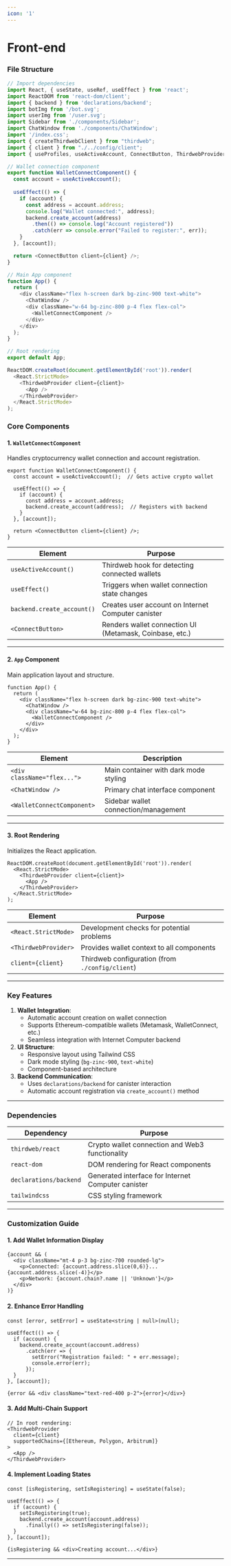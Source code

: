 ```yaml
---
icon: '1'
---
```


# Front-end

### File Structure

```typescript
// Import dependencies
import React, { useState, useRef, useEffect } from 'react';
import ReactDOM from 'react-dom/client';
import { backend } from 'declarations/backend';
import botImg from '/bot.svg';
import userImg from '/user.svg';
import Sidebar from './components/Sidebar';
import ChatWindow from './components/ChatWindow';
import '/index.css';
import { createThirdwebClient } from "thirdweb";
import { client } from "./../config/client";
import { useProfiles, useActiveAccount, ConnectButton, ThirdwebProvider } from "thirdweb/react";

// Wallet connection component
export function WalletConnectComponent() {
  const account = useActiveAccount();
  
  useEffect(() => {
    if (account) {
      const address = account.address;
      console.log("Wallet connected:", address);
      backend.create_account(address)
        .then(() => console.log("Account registered"))
        .catch(err => console.error("Failed to register:", err));
    }
  }, [account]);

  return <ConnectButton client={client} />;
}

// Main App component
function App() {
  return (
    <div className="flex h-screen dark bg-zinc-900 text-white">
      <ChatWindow />
      <div className="w-64 bg-zinc-800 p-4 flex flex-col">
        <WalletConnectComponent />
      </div>
    </div>
  );
}

// Root rendering
export default App;

ReactDOM.createRoot(document.getElementById('root')).render(
  <React.StrictMode>
    <ThirdwebProvider client={client}>
      <App />
    </ThirdwebProvider>
  </React.StrictMode>
);
```

### Core Components

#### 1. `WalletConnectComponent`

Handles cryptocurrency wallet connection and account registration.

```tsx
export function WalletConnectComponent() {
  const account = useActiveAccount();  // Gets active crypto wallet

  useEffect(() => {
    if (account) {
      const address = account.address;
      backend.create_account(address);  // Registers with backend
    }
  }, [account]);

  return <ConnectButton client={client} />;
}
```

| Element                    | Purpose                                                 |
| -------------------------- | ------------------------------------------------------- |
| `useActiveAccount()`       | Thirdweb hook for detecting connected wallets           |
| `useEffect()`              | Triggers when wallet connection state changes           |
| `backend.create_account()` | Creates user account on Internet Computer canister      |
| `<ConnectButton>`          | Renders wallet connection UI (Metamask, Coinbase, etc.) |

***

#### 2. `App` Component

Main application layout and structure.

```tsx
function App() {
  return (
    <div className="flex h-screen dark bg-zinc-900 text-white">
      <ChatWindow />
      <div className="w-64 bg-zinc-800 p-4 flex flex-col">
        <WalletConnectComponent />
      </div>
    </div>
  );
}
```

| Element                     | Description                           |
| --------------------------- | ------------------------------------- |
| `<div className="flex...">` | Main container with dark mode styling |
| `<ChatWindow />`            | Primary chat interface component      |
| `<WalletConnectComponent>`  | Sidebar wallet connection/management  |

***

#### 3. Root Rendering

Initializes the React application.

```tsx
ReactDOM.createRoot(document.getElementById('root')).render(
  <React.StrictMode>
    <ThirdwebProvider client={client}>
      <App />
    </ThirdwebProvider>
  </React.StrictMode>
);
```

| Element              | Purpose                                         |
| -------------------- | ----------------------------------------------- |
| `<React.StrictMode>` | Development checks for potential problems       |
| `<ThirdwebProvider>` | Provides wallet context to all components       |
| `client={client}`    | Thirdweb configuration (from `./config/client`) |

***

### Key Features

1. **Wallet Integration**:
   * Automatic account creation on wallet connection
   * Supports Ethereum-compatible wallets (Metamask, WalletConnect, etc.)
   * Seamless integration with Internet Computer backend
2. **UI Structure**:
   * Responsive layout using Tailwind CSS
   * Dark mode styling (`bg-zinc-900`, `text-white`)
   * Component-based architecture
3. **Backend Communication**:
   * Uses `declarations/backend` for canister interaction
   * Automatic account registration via `create_account()` method

***

### Dependencies

| Dependency             | Purpose                                            |
| ---------------------- | -------------------------------------------------- |
| `thirdweb/react`       | Crypto wallet connection and Web3 functionality    |
| `react-dom`            | DOM rendering for React components                 |
| `declarations/backend` | Generated interface for Internet Computer canister |
| `tailwindcss`          | CSS styling framework                              |

***

### Customization Guide

#### 1. Add Wallet Information Display

```tsx
{account && (
  <div className="mt-4 p-3 bg-zinc-700 rounded-lg">
    <p>Connected: {account.address.slice(0,6)}...{account.address.slice(-4)}</p>
    <p>Network: {account.chain?.name || 'Unknown'}</p>
  </div>
)}
```

#### 2. Enhance Error Handling

```tsx
const [error, setError] = useState<string | null>(null);

useEffect(() => {
  if (account) {
    backend.create_account(account.address)
      .catch(err => {
        setError("Registration failed: " + err.message);
        console.error(err);
      });
  }
}, [account]);

{error && <div className="text-red-400 p-2">{error}</div>}
```

#### 3. Add Multi-Chain Support

```tsx
// In root rendering:
<ThirdwebProvider 
  client={client}
  supportedChains={[Ethereum, Polygon, Arbitrum]}
>
  <App />
</ThirdwebProvider>
```

#### 4. Implement Loading States

```tsx
const [isRegistering, setIsRegistering] = useState(false);

useEffect(() => {
  if (account) {
    setIsRegistering(true);
    backend.create_account(account.address)
      .finally(() => setIsRegistering(false));
  }
}, [account]);

{isRegistering && <div>Creating account...</div>}
```

***

###
